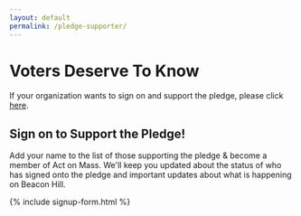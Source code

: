 ```yaml
---
layout: default
permalink: /pledge-supporter/
---
```


# Voters Deserve To Know

If your organization wants to sign on and support the pledge, please click [here](https://docs.google.com/forms/d/e/1FAIpQLSclngQNhXPAlUrZHgvy8oH8FPgCOsdrx0N8FIC3YSrCJ4OzBw/viewform).
​
## Sign on to Support the Pledge!

Add your name to the list of those supporting the pledge & become a member of Act on Mass.  We'll keep you updated about the status of who has signed onto the pledge and important updates about what is happening on Beacon Hill.

{% include signup-form.html %}
